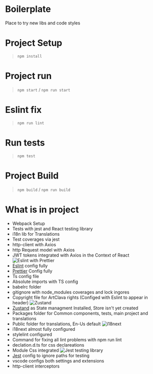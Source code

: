 # Boilerplate
Place to try new libs and code styles
# Project Setup
> `npm install`
# Project run
> `npm start` /
> `npm run start`
# Eslint fix
> `npm run lint`
# Run tests
> `npm test`
# Project Build
> `npm build` /
> `npm run build`
# What is in project
- Webpack Setup
- Tests with jest and React testing library
- i18n lib for Translations
- Test coverages via jest
- http-client with Axios
- http Request model with Axios
- JWT tokens integrated with Axios in the Context of React
![Eslint with Prettier](https://res.cloudinary.com/practicaldev/image/fetch/s--fvn_NHPr--/c_imagga_scale,f_auto,fl_progressive,h_420,q_auto,w_1000/https://dev-to-uploads.s3.amazonaws.com/uploads/articles/f7tb15oeuzv2qu8du4sl.png)
- [Eslint](https://eslint.org/) config fully
- [Prettier](https://prettier.io/) Config fully
- Ts config file
- Absolute imports with TS config
- babelrc folder
- gitignore with node_modules coverages and lock ingores
- Copyright file for ArtClava rights (Configed with Eslint to appear in header)
![Zustand](https://miro.medium.com/max/800/1*fKV3_Y4usDYZKPsNp1yCvA.png)
- [Zustand](https://github.com/pmndrs/zustand) as State managment Installed, Store isn't yet created
- Packages folder for Common components, tests, main project and translations
- Public folder for translations, En-Us default
![i18next](https://miro.medium.com/max/1024/1*YiE_INHt8DpBjgAz6iRuAQ.jpeg)
- i18next almost fully configured
- stylelint configured
- Command for fixing all lint problems with npm run lint
- declation.d.ts for css declareations
- Module Css integrated
![Jest testing library](https://www.freecodecamp.org/news/content/images/2020/03/cover-3.png)
- [Jest](https://jestjs.io/docs/tutorial-react) config to ignore paths for testing
- vscode configs both settings and extensions
- http-client interceptors
